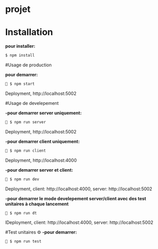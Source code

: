 


#  projet

# Installation
**pour installer:**
```bash
$ npm install
```

#Usage de production 

**pour demarrer:** 
```bash
🚀 $ npm start
```
Deployment, http://localhost:5002


#Usage de develepement 

**-pour demarrer server uniquement:**
```bash
📌 $ npm run server
```
Deployment, http://localhost:5002

**-pour demarrer client uniquement:**
```bash
📌 $ npm run client
```
Deployment, http://localhost:4000

**-pour demarrer server et client:**
```bash
📌 $ npm run dev
```
Deployment, client: http://localhost:4000, server: http://localhost:5002

**-pour demarrer le mode develepement server/client avec des test unitaires à chaque lancement**
```bash
📌 $ npm run dt
```
lDeployment, client: http://localhost:4000, server: http://localhost:5002 


#Test unitaires ⚙
**-pour demarrer:**
```bash
📌 $ npm run test
```